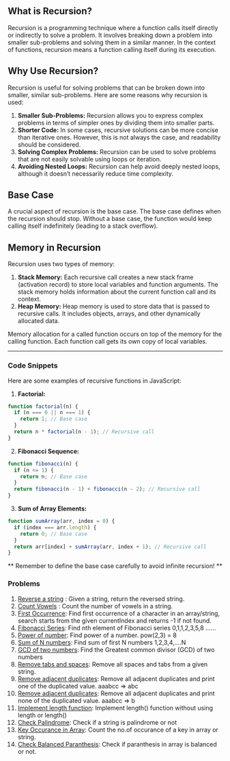 ## What is Recursion?

Recursion is a programming technique where a function calls itself directly or indirectly to solve a problem. It involves breaking down a problem into smaller sub-problems and solving them in a similar manner. In the context of functions, recursion means a function calling itself during its execution.

## Why Use Recursion?

Recursion is useful for solving problems that can be broken down into smaller, similar sub-problems. Here are some reasons why recursion is used:

1.  **Smaller Sub-Problems:** Recursion allows you to express complex problems in terms of simpler ones by dividing them into smaller parts.
2.  **Shorter Code:** In some cases, recursive solutions can be more concise than iterative ones. However, this is not always the case, and readability should be considered.
3.  **Solving Complex Problems:** Recursion can be used to solve problems that are not easily solvable using loops or iteration.
4.  **Avoiding Nested Loops:** Recursion can help avoid deeply nested loops, although it doesn’t necessarily reduce time complexity.

## Base Case

A crucial aspect of recursion is the base case. The base case defines when the recursion should stop. Without a base case, the function would keep calling itself indefinitely (leading to a stack overflow).

## Memory in Recursion

Recursion uses two types of memory:

1.  **Stack Memory:** Each recursive call creates a new stack frame (activation record) to store local variables and function arguments. The stack memory holds information about the current function call and its context.
2.  **Heap Memory:** Heap memory is used to store data that is passed to recursive calls. It includes objects, arrays, and other dynamically allocated data.

Memory allocation for a called function occurs on top of the memory for the calling function. Each function call gets its own copy of local variables.

---

### Code Snippets

Here are some examples of recursive functions in JavaScript:

1.  **Factorial:**

```javascript
function factorial(n) {
  if (n === 0 || n === 1) {
    return 1; // Base case
  }
  return n * factorial(n - 1); // Recursive call
}
```

2.  **Fibonacci Sequence:**

```javascript
function fibonacci(n) {
  if (n <= 1) {
    return n; // Base case
  }
  return fibonacci(n - 1) + fibonacci(n - 2); // Recursive call
}
```

3.  **Sum of Array Elements:**

```javascript
function sumArray(arr, index = 0) {
  if (index === arr.length) {
    return 0; // Base case
  }
  return arr[index] + sumArray(arr, index + 1); // Recursive call
}
```

** Remember to define the base case carefully to avoid infinite recursion! **

### Problems

1.  [Reverse a string](./1.reverse.js) : Given a string, return the reversed string.
2.  [Count Vowels](./2.countVowels.js) : Count the number of vowels in a string.
3.  [First Occurrence](./first_occurrence.js): Find first occurrence of a character in an array/string, search starts from the given currentIndex and returns -1 if not found.
4.  [Fibonacci Series](./4.fibonacciSeries.js): Find nth element of Fibonacci series 0,1,1,2,3,5,8 ......
5.  [Power of number](./5.powerNum.js): Find power of a number. pow(2,3) = 8
6.  [Sum of N numbers](./6.sumN.js): Find sum of first N numbers 1,2,3,4,....N
7.  [GCD of two numbers](./7.gcd.js): Find the Greatest common divisor (GCD) of two numbers
8.  [Remove tabs and spaces](./8.remove_tabs_spaces.js): Remove all spaces and tabs from a given string.
9.  [Remove adjacent duplicates](./9.removeAdjDup.js): Remove all adjacent duplicates and print one of the duplicated value. aaabcc => abc
10. [Remove adjacent duplicates](./10.removeAdjDup2.js): Remove all adjacent duplicates and print none of the duplicated value. aaabcc => b
11. [Implement length function](./11.implement_length.js): Implement length() function without using length or length()
12. [Check Palindrome](./12.palindrome.js): Check if a string is palindrome or not
13. [Key Occurance in Array](./13.key_occurance.js): Count the no.of occurance of a key in array or string.
14. [Check Balanced Paranthesis](./14.balance_paranthesis.js): Check if paranthesis in array is balanced or not.
